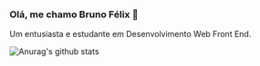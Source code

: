 ### Olá, me chamo Bruno Félix 👋

Um entusiasta e estudante em Desenvolvimento Web Front End.

![Anurag's github stats](https://github-readme-stats.vercel.app/api?username=Bruno-Felix&show_icons=true&theme=dracula)
